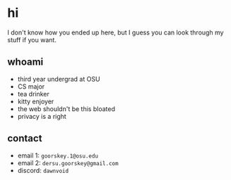 # hi

I don't know how you ended up here, but I guess you can look through my stuff if
you want.

## whoami

- third year undergrad at OSU
- CS major
- tea drinker
- kitty enjoyer
- the web shouldn't be this bloated
- privacy is a right

## contact

- email 1: `goorskey.1@osu.edu`
- email 2: `dersu.goorskey@gmail.com`
- discord: `dawnvoid`
